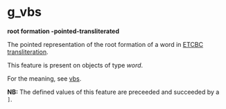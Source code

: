 # g_vbs

**root formation -pointed-transliterated**


The pointed representation of the root formation of a word in
[ETCBC transliteration](https://shebanq.ancient-data.org/shebanq/static/docs/ETCBC4-transcription.pdf).

This feature is present on objects of type *word*.

For the meaning, see [vbs](vbs).

**NB:**
The defined values of this feature are preceeded and succeeded by a `]`.


